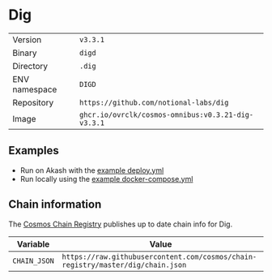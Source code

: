# Dig

| | |
|---|---|
|Version|`v3.3.1`|
|Binary|`digd`|
|Directory|`.dig`|
|ENV namespace|`DIGD`|
|Repository|`https://github.com/notional-labs/dig`|
|Image|`ghcr.io/ovrclk/cosmos-omnibus:v0.3.21-dig-v3.3.1`|

## Examples

- Run on Akash with the [example deploy.yml](./deploy.yml)
- Run locally using the [example docker-compose.yml](./docker-compose.yml)

## Chain information

The [Cosmos Chain Registry](https://github.com/cosmos/chain-registry) publishes up to date chain info for Dig.

|Variable|Value|
|---|---|
|`CHAIN_JSON`|`https://raw.githubusercontent.com/cosmos/chain-registry/master/dig/chain.json`|

